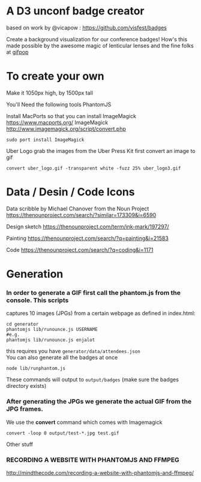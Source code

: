 

# A D3 unconf badge creator 
based on work by @vicapow : https://github.com/visfest/badges

Create a background visualization for our conference badges! How's this made possible by the awesome magic of lenticular lenses and the fine folks at [gifpop](http://gifpop.io/)


# To create your own

Make it 1050px high, by 1500px tall


You'll Need the following tools
PhantomJS

Install MacPorts so that you can install ImageMagick     https://www.macports.org/
ImageMagick    http://www.imagemagick.org/script/convert.php
````
sudo port install ImageMagick
````

Uber Logo
grab the images from the Uber Press Kit
first convert an image to gif
````
convert uber_logo.gif -transparent white -fuzz 25% uber_logo3.gif
````

# Data / Desin / Code   Icons 
Data
scribble by Michael Chanover from the Noun Project
https://thenounproject.com/search/?similar=173309&i=6590

Design
sketch
https://thenounproject.com/term/ink-mark/197297/

Painting
https://thenounproject.com/search/?q=painting&i=21583

Code
https://thenounproject.com/search/?q=coding&i=1171


# Generation
### In order to generate a GIF first call the phantom.js from the console. This scripts
captures 10 images (JPGs) from a certain webpage as defined in index.html:
````
cd generator
phantomjs lib/runounce.js USERNAME
#e.g.
phantomjs lib/runounce.js enjalot
````

this requires you have  `generator/data/attendees.json`  
You can also generate all the badges at once  
```
node lib/runphantom.js
```
These commands will output to `output/badges` (make sure the badges directory exists)




### After generating the JPGs we generate the actual GIF from the JPG frames.
We use the **convert** command which comes with Imagemagick
````
convert -loop 0 output/test-*.jpg test.gif
````


Other stuff

### RECORDING A WEBSITE WITH PHANTOMJS AND FFMPEG
http://mindthecode.com/recording-a-website-with-phantomjs-and-ffmpeg/
